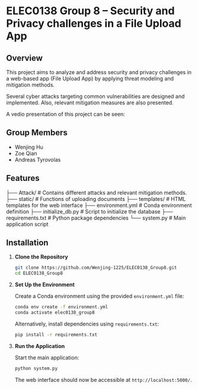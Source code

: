 # ELEC0138 Group 8 – Security and Privacy challenges in a File Upload App

## Overview

This project aims to analyze and address security and privacy challenges in a web-based app (File Upload App) by applying threat modeling and mitigation methods. 

Several cyber attacks targeting common vulnerabilities are designed and implemented. Also, relevant mitigation measures are also presented.

A vedio presentation of this project can be seen:


## Group Members

- Wenjing Hu
- Zoe Qian
- Andreas Tyrovolas


## Features

├── Attack/                 # Contains different attacks and relevant mitigation methods.
├── static/                 # Functions of uploading documents
├── templates/              # HTML templates for the web interface
├── environment.yml         # Conda environment definition
├── initialize_db.py        # Script to initialize the database
├── requirements.txt        # Python package dependencies
└── system.py               # Main application script


## Installation

1. **Clone the Repository**

   ```bash
   git clone https://github.com/Wenjing-1225/ELEC0138_Group8.git
   cd ELEC0138_Group8
   ```


2. **Set Up the Environment**

   Create a Conda environment using the provided `environment.yml` file:

   ```bash
   conda env create -f environment.yml
   conda activate elec0138_group8
   ```


   Alternatively, install dependencies using `requirements.txt`:

   ```bash
   pip install -r requirements.txt
   ```



3. **Run the Application**

   Start the main application:

   ```bash
   python system.py
   ```


   The web interface should now be accessible at `http://localhost:5000/`.


